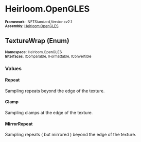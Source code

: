 # Heirloom.OpenGLES

<small>**Framework**: .NETStandard,Version=v2.1</small>  
<small>**Assembly**: [Heirloom.OpenGLES](../Heirloom.OpenGLES/Heirloom.OpenGLES.md)</small>  

## TextureWrap (Enum)
<small>**Namespace**: Heirloom.OpenGLES</small>  
<small>**Interfaces**: IComparable, IFormattable, IConvertible</small>  

### Values

#### Repeat
<member name="F:Heirloom.OpenGLES.TextureWrap.Repeat">
  <summary>
            Sampling repeats beyond the edge of the texture.
            </summary>
</member>

#### Clamp
<member name="F:Heirloom.OpenGLES.TextureWrap.Clamp">
  <summary>
            Sampling clamps at the edge of the texture.
            </summary>
</member>

#### MirrorRepeat
<member name="F:Heirloom.OpenGLES.TextureWrap.MirrorRepeat">
  <summary>
            Sampling repeats ( but mirrored ) beyond the edge of the texture.
            </summary>
</member>

